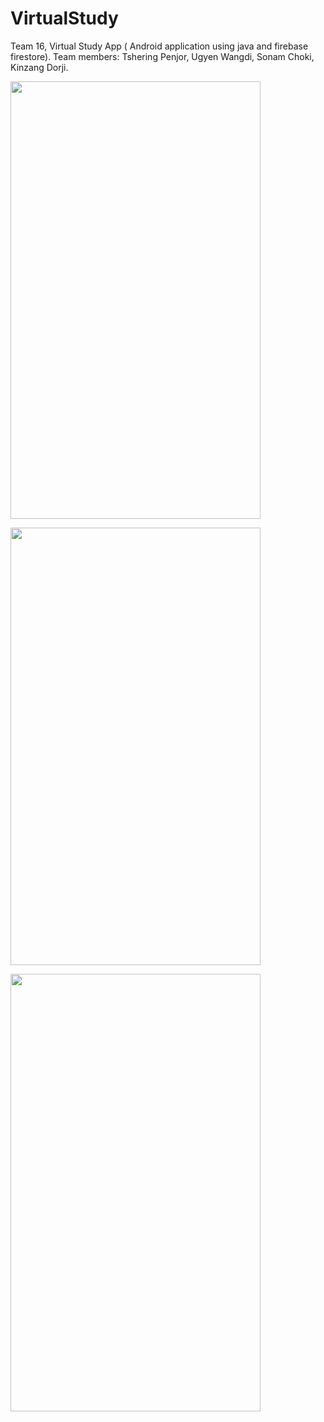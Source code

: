 # VirtualStudy

Team 16, Virtual Study App ( Android application using java and firebase firestore).
Team members: Tshering Penjor, Ugyen Wangdi, Sonam Choki, Kinzang Dorji.


<a href="#"><img width="400px" height="700px" src="https://user-images.githubusercontent.com/57824653/179675991-370a168d-6bae-453a-906d-f0882c89522c.jpg" height="175px"/></a>


<a href="#"><img width="400px" height="700px" src="https://user-images.githubusercontent.com/57824653/179675996-a0ef9df6-0d3a-43b8-9dd7-c0d0d72e524b.jpg" height="175px"/></a>



<a href="#"><img width="400px" height="700px" src="https://user-images.githubusercontent.com/57824653/179676001-3da50dbe-348b-4328-9a13-acf71c3ff2f1.jpg" height="175px"/></a>


<!-- ![IMG_20220719_115400](https://user-images.githubusercontent.com/57824653/179675991-370a168d-6bae-453a-906d-f0882c89522c.jpg) -->
<!-- 

![IMG_20220719_115317](https://user-images.githubusercontent.com/57824653/179675996-a0ef9df6-0d3a-43b8-9dd7-c0d0d72e524b.jpg)


![IMG_20220719_115307](https://user-images.githubusercontent.com/57824653/179676001-3da50dbe-348b-4328-9a13-acf71c3ff2f1.jpg)
 -->
